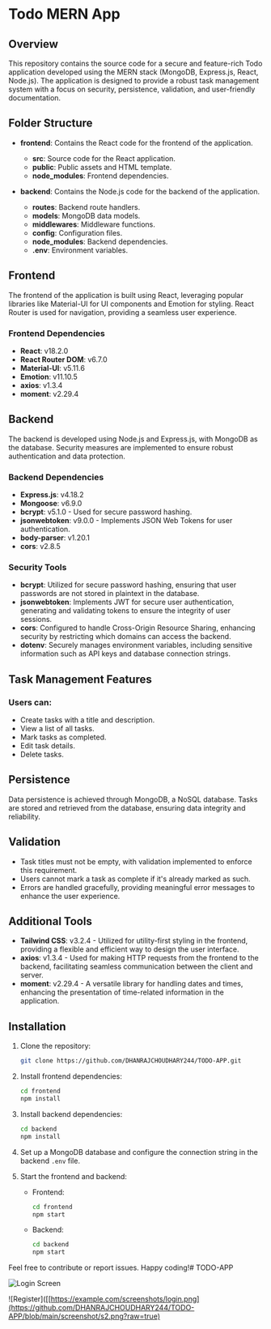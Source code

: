 # Todo MERN App

## Overview

This repository contains the source code for a secure and feature-rich Todo application developed using the MERN stack (MongoDB, Express.js, React, Node.js). The application is designed to provide a robust task management system with a focus on security, persistence, validation, and user-friendly documentation.

## Folder Structure

- **frontend**: Contains the React code for the frontend of the application.
  - **src**: Source code for the React application.
  - **public**: Public assets and HTML template.
  - **node_modules**: Frontend dependencies.

- **backend**: Contains the Node.js code for the backend of the application.
  - **routes**: Backend route handlers.
  - **models**: MongoDB data models.
  - **middlewares**: Middleware functions.
  - **config**: Configuration files.
  - **node_modules**: Backend dependencies.
  - **.env**: Environment variables.

## Frontend

The frontend of the application is built using React, leveraging popular libraries like Material-UI for UI components and Emotion for styling. React Router is used for navigation, providing a seamless user experience.

### Frontend Dependencies
- **React**: v18.2.0
- **React Router DOM**: v6.7.0
- **Material-UI**: v5.11.6
- **Emotion**: v11.10.5
- **axios**: v1.3.4
- **moment**: v2.29.4

## Backend

The backend is developed using Node.js and Express.js, with MongoDB as the database. Security measures are implemented to ensure robust authentication and data protection.

### Backend Dependencies
- **Express.js**: v4.18.2
- **Mongoose**: v6.9.0
- **bcrypt**: v5.1.0 - Used for secure password hashing.
- **jsonwebtoken**: v9.0.0 - Implements JSON Web Tokens for user authentication.
- **body-parser**: v1.20.1
- **cors**: v2.8.5

### Security Tools
- **bcrypt**: Utilized for secure password hashing, ensuring that user passwords are not stored in plaintext in the database.
- **jsonwebtoken**: Implements JWT for secure user authentication, generating and validating tokens to ensure the integrity of user sessions.
- **cors**: Configured to handle Cross-Origin Resource Sharing, enhancing security by restricting which domains can access the backend.
- **dotenv**: Securely manages environment variables, including sensitive information such as API keys and database connection strings.

## Task Management Features

### Users can:
- Create tasks with a title and description.
- View a list of all tasks.
- Mark tasks as completed.
- Edit task details.
- Delete tasks.

## Persistence

Data persistence is achieved through MongoDB, a NoSQL database. Tasks are stored and retrieved from the database, ensuring data integrity and reliability.

## Validation

- Task titles must not be empty, with validation implemented to enforce this requirement.
- Users cannot mark a task as complete if it's already marked as such.
- Errors are handled gracefully, providing meaningful error messages to enhance the user experience.

## Additional Tools

- **Tailwind CSS**: v3.2.4 - Utilized for utility-first styling in the frontend, providing a flexible and efficient way to design the user interface.
- **axios**: v1.3.4 - Used for making HTTP requests from the frontend to the backend, facilitating seamless communication between the client and server.
- **moment**: v2.29.4 - A versatile library for handling dates and times, enhancing the presentation of time-related information in the application.

## Installation

1. Clone the repository:
   ```bash
   git clone https://github.com/DHANRAJCHOUDHARY244/TODO-APP.git
   ```

2. Install frontend dependencies:
   ```bash
   cd frontend
   npm install
   ```

3. Install backend dependencies:
   ```bash
   cd backend
   npm install
   ```

4. Set up a MongoDB database and configure the connection string in the backend `.env` file.

5. Start the frontend and backend:
   - Frontend:
     ```bash
     cd frontend
     npm start
     ```
   - Backend:
     ```bash
     cd backend
     npm start
     ```

Feel free to contribute or report issues. Happy coding!# TODO-APP

![Login Screen]([(https://github.com/DHANRAJCHOUDHARY244/TODO-APP/blob/main/screenshot/s1.png?raw=true)])

![Register]([[https://example.com/screenshots/login.png](https://github.com/DHANRAJCHOUDHARY244/TODO-APP/blob/main/screenshot/s2.png?raw=true)
